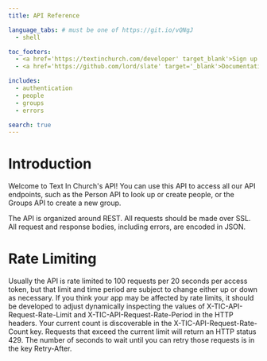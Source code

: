 ```yaml
---
title: API Reference

language_tabs: # must be one of https://git.io/vQNgJ
  - shell

toc_footers:
  - <a href='https://textinchurch.com/developer' target_blank'>Sign up for an Authentication Key</a>
  - <a href='https://github.com/lord/slate' target='_blank'>Documentation Powered by Slate</a>

includes:
  - authentication
  - people
  - groups
  - errors

search: true
---
```


# Introduction

Welcome to Text In Church's API! You can use this API to access all our API endpoints, such as the Person API to look up or create people, or the Groups API to create a new group.

The API is organized around REST. All requests should be made over SSL. All request and response bodies, including errors, are encoded in JSON.

# Rate Limiting

Usually the API is rate limited to 100 requests per 20 seconds per access token, but that limit and time period are subject to change either up or down as necessary. If you think your app may be affected by rate limits, it should be developed to adjust dynamically inspecting the values of X-TIC-API-Request-Rate-Limit and X-TIC-API-Request-Rate-Period in the HTTP headers. Your current count is discoverable in the X-TIC-API-Request-Rate-Count key. Requests that exceed the current limit will return an HTTP status 429. The number of seconds to wait until you can retry those requests is in the key Retry-After.
